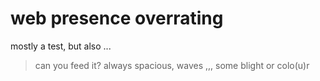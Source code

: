 # web presence overrating
mostly a test,
but also ...
> can you feed it?
> always spacious, waves ,,, some blight or colo(u)r
